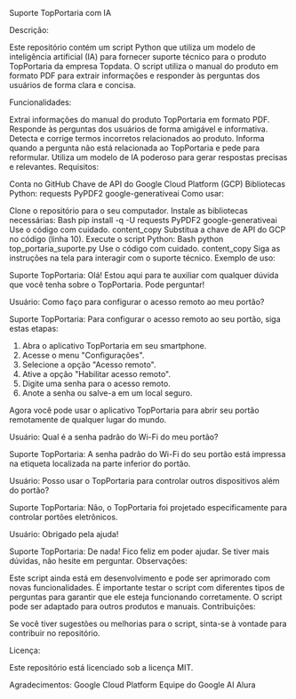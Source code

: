 Suporte TopPortaria com IA

Descrição:

Este repositório contém um script Python que utiliza um modelo de inteligência artificial (IA) para fornecer suporte técnico para o produto TopPortaria da empresa Topdata. O script utiliza o manual do produto em formato PDF para extrair informações e responder às perguntas dos usuários de forma clara e concisa.

Funcionalidades:

Extrai informações do manual do produto TopPortaria em formato PDF.
Responde às perguntas dos usuários de forma amigável e informativa.
Detecta e corrige termos incorretos relacionados ao produto.
Informa quando a pergunta não está relacionada ao TopPortaria e pede para reformular.
Utiliza um modelo de IA poderoso para gerar respostas precisas e relevantes.
Requisitos:

Conta no GitHub
Chave de API do Google Cloud Platform (GCP)
Bibliotecas Python:
requests
PyPDF2
google-generativeai
Como usar:

Clone o repositório para o seu computador.
Instale as bibliotecas necessárias:
Bash
pip install -q -U requests PyPDF2 google-generativeai
Use o código com cuidado.
content_copy
Substitua a chave de API do GCP no código (linha 10).
Execute o script Python:
Bash
python top_portaria_suporte.py
Use o código com cuidado.
content_copy
Siga as instruções na tela para interagir com o suporte técnico.
Exemplo de uso:

Suporte TopPortaria: Olá! Estou aqui para te auxiliar com qualquer dúvida que você tenha sobre o TopPortaria. Pode perguntar!

Usuário: Como faço para configurar o acesso remoto ao meu portão?

Suporte TopPortaria: Para configurar o acesso remoto ao seu portão, siga estas etapas:

1. Abra o aplicativo TopPortaria em seu smartphone.
2. Acesse o menu "Configurações".
3. Selecione a opção "Acesso remoto".
4. Ative a opção "Habilitar acesso remoto".
5. Digite uma senha para o acesso remoto.
6. Anote a senha ou salve-a em um local seguro.

Agora você pode usar o aplicativo TopPortaria para abrir seu portão remotamente de qualquer lugar do mundo.

Usuário: Qual é a senha padrão do Wi-Fi do meu portão?

Suporte TopPortaria: A senha padrão do Wi-Fi do seu portão está impressa na etiqueta localizada na parte inferior do portão.

Usuário: Posso usar o TopPortaria para controlar outros dispositivos além do portão?

Suporte TopPortaria: Não, o TopPortaria foi projetado especificamente para controlar portões eletrônicos.

Usuário: Obrigado pela ajuda!

Suporte TopPortaria: De nada! Fico feliz em poder ajudar. Se tiver mais dúvidas, não hesite em perguntar.
Observações:

Este script ainda está em desenvolvimento e pode ser aprimorado com novas funcionalidades.
É importante testar o script com diferentes tipos de perguntas para garantir que ele esteja funcionando corretamente.
O script pode ser adaptado para outros produtos e manuais.
Contribuições:

Se você tiver sugestões ou melhorias para o script, sinta-se à vontade para contribuir no repositório.

Licença:

Este repositório está licenciado sob a licença MIT.

Agradecimentos:
Google Cloud Platform
Equipe do Google AI
Alura
